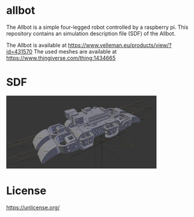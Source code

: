 # allbot
The Allbot is a simple four-legged robot controlled by a raspberry pi.
This repository contains an simulation description file (SDF) of the Allbot.

The Allbot is available at https://www.velleman.eu/products/view/?id=431570
The used meshes are available at https://www.thingiverse.com/thing:1434665

# SDF
<img src="https://github.com/janek-gross/allbot/blob/master/visual.png" width="400" />

# License
https://unlicense.org/
